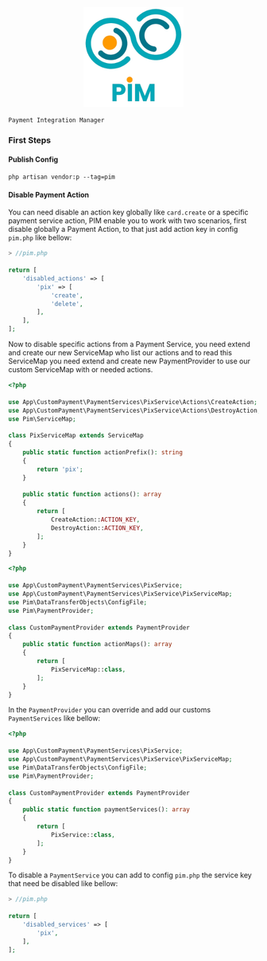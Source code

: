 <p align="center">
<img src="./pim.png" height="200px">
</p>

`Payment Integration Manager`

### First Steps
#### Publish Config

```shell
php artisan vendor:p --tag=pim
```

#### Disable Payment Action

You can need disable an action key globally like `card.create` or a specific payment service action, PIM enable you to
work with two scenarios, first disable globally a Payment Action, to that just add action key in config `pim.php` like
bellow:

````php
> //pim.php

return [
    'disabled_actions' => [
        'pix' => [
            'create',
            'delete',
        ],   
    ],
];
````

Now to disable specific actions from a Payment Service, you need extend and create our new ServiceMap who list our
actions and to read this ServiceMap you need extend and create new PaymentProvider to use our custom ServiceMap with or
needed actions.

```php
<?php

use App\CustomPayment\PaymentServices\PixService\Actions\CreateAction;
use App\CustomPayment\PaymentServices\PixService\Actions\DestroyAction;
use Pim\ServiceMap;

class PixServiceMap extends ServiceMap
{
    public static function actionPrefix(): string
    {
        return 'pix';
    }

    public static function actions(): array
    {
        return [
            CreateAction::ACTION_KEY,
            DestroyAction::ACTION_KEY,
        ];
    }
}
```

```php
<?php

use App\CustomPayment\PaymentServices\PixService;
use App\CustomPayment\PaymentServices\PixService\PixServiceMap;
use Pim\DataTransferObjects\ConfigFile;
use Pim\PaymentProvider;

class CustomPaymentProvider extends PaymentProvider
{
    public static function actionMaps(): array
    {
        return [
            PixServiceMap::class,
        ];
    }
}
```

In the `PaymentProvider` you can override and add our customs `PaymentServices` like bellow:

```php
<?php

use App\CustomPayment\PaymentServices\PixService;
use App\CustomPayment\PaymentServices\PixService\PixServiceMap;
use Pim\DataTransferObjects\ConfigFile;
use Pim\PaymentProvider;

class CustomPaymentProvider extends PaymentProvider
{
    public static function paymentServices(): array
    {
        return [
            PixService::class,
        ];
    }
}
```

To disable a `PaymentService` you can add to config `pim.php` the service key that need be disabled like bellow:

```php
> //pim.php

return [
    'disabled_services' => [
        'pix',
    ],
];
```
